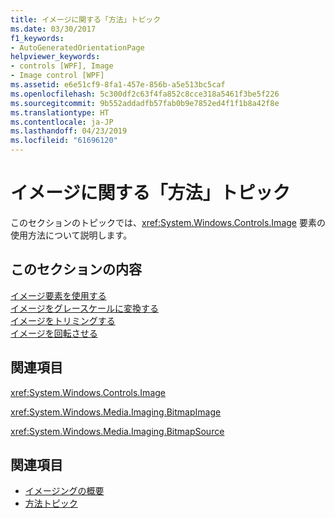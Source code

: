 ```yaml
---
title: イメージに関する「方法」トピック
ms.date: 03/30/2017
f1_keywords:
- AutoGeneratedOrientationPage
helpviewer_keywords:
- controls [WPF], Image
- Image control [WPF]
ms.assetid: e6e51cf9-8fa1-457e-856b-a5e513bc5caf
ms.openlocfilehash: 5c300df2c63f4fa852c8cce318a5461f3be5f226
ms.sourcegitcommit: 9b552addadfb57fab0b9e7852ed4f1f1b8a42f8e
ms.translationtype: HT
ms.contentlocale: ja-JP
ms.lasthandoff: 04/23/2019
ms.locfileid: "61696120"
---
```

# <a name="image-how-to-topics"></a>イメージに関する「方法」トピック
このセクションのトピックでは、<xref:System.Windows.Controls.Image> 要素の使用方法について説明します。  
  
## <a name="in-this-section"></a>このセクションの内容  
 [イメージ要素を使用する](how-to-use-the-image-element.md)  
  [イメージをグレースケールに変換する](how-to-convert-an-image-to-greyscale.md)  
  [イメージをトリミングする](how-to-crop-an-image.md)  
  [イメージを回転させる](how-to-rotate-an-image.md)  
  
## <a name="reference"></a>関連項目  
 <xref:System.Windows.Controls.Image>  
  
 <xref:System.Windows.Media.Imaging.BitmapImage>  
  
 <xref:System.Windows.Media.Imaging.BitmapSource>  
  
## <a name="see-also"></a>関連項目

- [イメージングの概要](../graphics-multimedia/imaging-overview.md)
- [方法トピック](../graphics-multimedia/imaging-how-to-topics.md)
